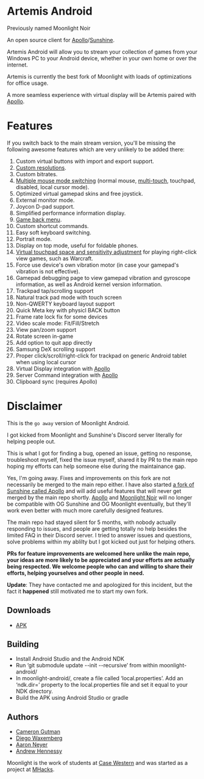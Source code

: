 # Artemis Android

Previously named Moonlight Noir

An open source client for [Apollo](https://github.com/ClassicOldSong/Apollo)/[Sunshine](https://github.com/LizardByte/Sunshine).

Artemis Android will allow you to stream your collection of games from your Windows PC to your Android device,
whether in your own home or over the internet.

Artemis is currently the best fork of Moonlight with loads of optimizations for office usage.

A more seamless experience with virtual display will be Artemis paired with [Apollo](https://github.com/ClassicOldSong/Apollo).

# Features

If you switch back to the main stream version, you'll be missing the following awesome features which are very unlikely to be added there:

1. Custom virtual buttons with import and export support.
2. [Custom resolutions](https://github.com/moonlight-stream/moonlight-android/pull/1349).
3. Custom bitrates.
4. [Multiple mouse mode switching](https://github.com/moonlight-stream/moonlight-android/pull/1304) (normal mouse, [multi-touch](https://github.com/moonlight-stream/moonlight-android/pull/1364), touchpad, disabled, local cursor mode).
5. Optimized virtual gamepad skins and free joystick.
6. External monitor mode.
7. Joycon D-pad support.
8. Simplified performance information display.
9. [Game back menu](https://github.com/moonlight-stream/moonlight-android/pull/1171).
10. Custom shortcut commands.
11. Easy soft keyboard switching.
12. Portrait mode.
13. Display on top mode, useful for foldable phones.
14. [Virtual touchpad space and sensitivity adjustment](https://github.com/moonlight-stream/moonlight-android/issues/1348#issuecomment-2236344729) for playing right-click view games, such as Warcraft.
15. Force use device's own vibration motor (in case your gamepad's vibration is not effective).
16. Gamepad debugging page to view gamepad vibration and gyroscope information, as well as Android kernel version information.
17. Trackpad tap/scrolling support
18. Natural track pad mode with touch screen
19. Non-QWERTY keyboard layout support
20. Quick Meta key with physicl BACK button
21. Frame rate lock fix for some devices
22. Video scale mode: Fit/Fill/Stretch
23. View pan/zoom support
24. Rotate screen in-game
25. Add option to quit app directly
26. Samsung DeX scrolling support
27. Proper click/scroll/right-click for trackpad on generic Android tablet when using local cursor
28. Virtual Display integration with [Apollo](https://github.com/ClassicOldSong/Apollo)
29. Server Command integration with [Apollo](https://github.com/ClassicOldSong/Apollo)
30. Clipboard sync (requires Apollo)

# Disclaimer

This is the `go away` version of Moonlight Android.

I got kicked from Moonlight and Sunshine's Discord server literally for helping people out.

This is what I got for finding a bug, opened an issue, getting no response, troubleshoot myself, fixed the issue myself, shared it by PR to the main repo hoping my efforts can help someone else during the maintainance gap.

Yes, I'm going away. Fixes and improvements on this fork are not necessarily be merged to the main repo either. I have also started [a fork of Sunshine called Apollo](https://github.com/ClassicOldSong/Apollo) and will add useful features that will never get merged by the main repo shortly. [Apollo](https://github.com/ClassicOldSong/Apollo) and [Moonlight Noir](https://github.com/ClassicOldSong/moonlight-android) will no longer be compatible with OG Sunshine and OG Moonlight eventually, but they'll work even better with much more carefully designed features.

The main repo had stayed silent for 5 months, with nobody actually responding to issues, and people are getting totally no help besides the limited FAQ in their Discord server. I tried to answer issues and questions, solve problems within my ablilty but I got kicked out just for helping others.

**PRs for feature improvements are welcomed here unlike the main repo, your ideas are more likely to be appreciated and your efforts are actually being respected. We welcome people who can and willing to share their efforts, helping yourselves and other people in need.**

**Update**: They have contacted me and apologized for this incident, but the fact it **happened** still motivated me to start my own fork.

## Downloads
* [APK](https://github.com/ClassicOldSong/moonlight-android/releases)

## Building
* Install Android Studio and the Android NDK
* Run ‘git submodule update --init --recursive’ from within moonlight-android/
* In moonlight-android/, create a file called ‘local.properties’. Add an ‘ndk.dir=’ property to the local.properties file and set it equal to your NDK directory.
* Build the APK using Android Studio or gradle

## Authors

* [Cameron Gutman](https://github.com/cgutman)  
* [Diego Waxemberg](https://github.com/dwaxemberg)  
* [Aaron Neyer](https://github.com/Aaronneyer)  
* [Andrew Hennessy](https://github.com/yetanothername)

Moonlight is the work of students at [Case Western](http://case.edu) and was
started as a project at [MHacks](http://mhacks.org).
